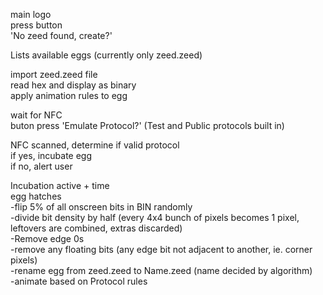 main logo  
press button  
'No zeed found, create?'

Lists available eggs (currently only zeed.zeed)

import zeed.zeed file  
read hex and display as binary  
apply animation rules to egg

wait for NFC  
buton press 'Emulate Protocol?' (Test and Public protocols built in)

NFC scanned, determine if valid protocol  
if yes, incubate egg  
if no, alert user

Incubation active + time   
egg hatches  
-flip 5% of all onscreen bits in BIN randomly  
-divide bit density by half (every 4x4 bunch of pixels becomes 1 pixel, leftovers are combined, extras discarded)  
-Remove edge 0s  
-remove any floating bits (any edge bit not adjacent to another, ie. corner pixels)  
-rename egg from zeed.zeed to Name.zeed (name decided by algorithm)  
-animate based on Protocol rules  
